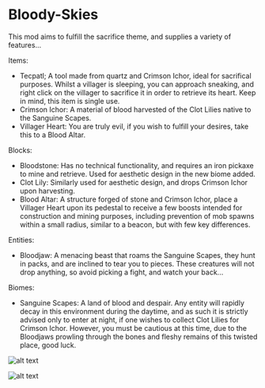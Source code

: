 # Bloody-Skies
This mod aims to fulfill the sacrifice theme, and supplies a variety of features...

Items:
- Tecpatl; A tool made from quartz and Crimson Ichor, ideal for sacrifical purposes. Whilst a villager is sleeping, you can approach sneaking, and right click on the villager to sacrifice it in order to retrieve its heart. Keep in mind, this item is single use.
- Crimson Ichor: A material of blood harvested of the Clot Lilies native to the Sanguine Scapes.
- Villager Heart: You are truly evil, if you wish to fulfill your desires, take this to a Blood Altar.

Blocks:
- Bloodstone: Has no technical functionality, and requires an iron pickaxe to mine and retrieve. Used for aesthetic design in the new biome added.
- Clot Lily: Similarly used for aesthetic design, and drops Crimson Ichor upon harvesting.
- Blood Altar: A structure forged of stone and Crimson Ichor, place a Villager Heart upon its pedestal to receive a few boosts intended for construction and mining purposes, including prevention of mob spawns within a small radius, similar to a beacon, but with few key differences.

Entities:
- Bloodjaw: A menacing beast that roams the Sanguine Scapes, they hunt in packs, and are inclined to tear you to pieces. These creatures will not drop anything, so avoid picking a fight, and watch your back...

Biomes:
- Sanguine Scapes: A land of blood and despair. Any entity will rapidly decay in this environment during the daytime, and as such it is strictly advised only to enter at night, if one wishes to collect Clot Lilies for Crimson Ichor. However, you must be cautious at this time, due to the Bloodjaws prowling through the bones and fleshy remains of this twisted place, good luck. 

![alt text](https://github.com/[phoenix-wb]/[bloody-skies]/blob/[recipes]/bloodaltar.png?raw=true)

![alt text](https://github.com/[phoenix-wb]/[bloody-skies]/blob/[recipes]/tecpatl.png?raw=true)
